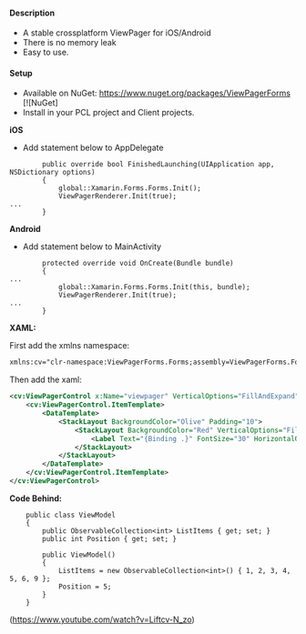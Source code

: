 #### Description

- A stable crossplatform ViewPager for iOS/Android
- There is no memory leak
- Easy to use.

#### Setup
* Available on NuGet: https://www.nuget.org/packages/ViewPagerForms [![NuGet]
* Install in your PCL project and Client projects.

**iOS**

- Add statement below to AppDelegate

```CSharp
        public override bool FinishedLaunching(UIApplication app, NSDictionary options)
        {
            global::Xamarin.Forms.Forms.Init();
            ViewPagerRenderer.Init(true);
...
        }
```

**Android**

- Add statement below to MainActivity

```CSharp
        protected override void OnCreate(Bundle bundle)
        {
...
            global::Xamarin.Forms.Forms.Init(this, bundle);
            ViewPagerRenderer.Init(true);
...
        }
```

**XAML:**

First add the xmlns namespace:

```xml
xmlns:cv="clr-namespace:ViewPagerForms.Forms;assembly=ViewPagerForms.Forms"
```

Then add the xaml:

```xml
<cv:ViewPagerControl x:Name="viewpager" VerticalOptions="FillAndExpand" Position="{Binding Position, Mode=TwoWay}" ItemsSource="{Binding ListItems}" Infinite="false">
    <cv:ViewPagerControl.ItemTemplate>
        <DataTemplate>
            <StackLayout BackgroundColor="Olive" Padding="10">
                <StackLayout BackgroundColor="Red" VerticalOptions="FillAndExpand">
                    <Label Text="{Binding .}" FontSize="30" HorizontalOptions="CenterAndExpand" VerticalOptions="CenterAndExpand" TextColor="Yellow"/>
                </StackLayout>
            </StackLayout>
        </DataTemplate>
    </cv:ViewPagerControl.ItemTemplate>
</cv:ViewPagerControl>
```

**Code Behind:**
```CSharp
    public class ViewModel
    {
        public ObservableCollection<int> ListItems { get; set; }
        public int Position { get; set; }

        public ViewModel()
        {
            ListItems = new ObservableCollection<int>() { 1, 2, 3, 4, 5, 6, 9 };
            Position = 5;
        }
    }
```

(https://www.youtube.com/watch?v=Liftcv-N_zo)
